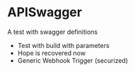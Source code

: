# APISwagger
A test with swagger definitions 
- Test with build with parameters
- Hope is recovered now
- Generic Webhook Trigger (securized)

